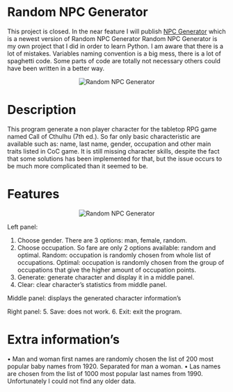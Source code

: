 # Random NPC Generator

This project is closed. In the near feature I will publish [NPC Generator](https://github.com/ajwalkiewicz/NPC-Generator) which is a newest version of Random NPC Generator
Random NPC Generator is my own project that I did in order to learn Python. I am aware that there is a lot of mistakes. Variables naming convention is a big mess, there is a lot of spaghetti code. Some parts of code are totally not necessary others could have been written in a better way.

<p align="center">
  <img alt="Random NPC Generator " src="https://github.com/ajwalkiewicz/random-npc-generator/blob/master/program.png">
</p>

# Description

This program generate a non player character for the tabletop RPG game named Call of Cthulhu (7th ed.).  So far only basic characteristic are available such as: name, last name, gender, occupation and other main traits listed in CoC game.
It is still missing character skills, despite the fact that some solutions has been implemented for that, but the issue occurs to be much more complicated than it seemed to be.

# Features

<p align="center">
  <img alt="Random NPC Generator " src="https://github.com/ajwalkiewicz/random-npc-generator/blob/master/description.png">
</p>

Left panel:
1.	Choose gender. There are 3 options: man, female, random.
2.	Choose occupation. So fare are only 2 options available: random and optimal.
Random: occupation is randomly chosen from whole list of occupations.
Optimal: occupation is randomly chosen from the group of occupations that give the higher amount of occupation points.
3.	Generate: generate character and display it in a middle panel.
4.	Clear: clear character’s statistics from middle panel.

Middle panel: displays the generated character information’s

Right panel:
5.	Save: does not work.
6.	Exit: exit the program.

# Extra information’s

•	Man and woman first names are randomly chosen the list of 200 most popular baby names from 1920. Separated for man a woman.
•	Las names are chosen from the list of 1000 most popular last names from 1990. Unfortunately I could not find any older data.
